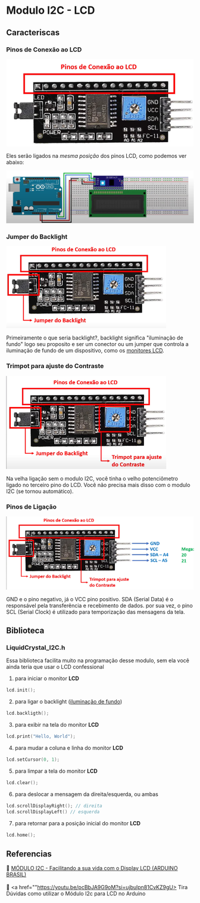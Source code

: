 # Modulo I2C - **LCD**
## Caracteriscas
### Pinos de Conexão ao LCD
![pinos superiores](image.png)

Eles serão ligados na *mesma posição* dos pinos LCD, como podemos ver abaixo:

![protoboard+pinos](image-1.png)

### Jumper do Backlight
![jumper backlight](image-2.png)

Primeiramente o que seria backlight?, backlight significa "iluminação de fundo" logo seu proposito e ser um conector ou um jumper que controla a iluminação de fundo de um dispositivo, como os <u>monitores LCD</u>.

### Trimpot para ajuste do Contraste
![trimpot contraste](image-3.png)

Na velha ligação sem o modulo I2C, você tinha o velho potenciômetro ligado no terceiro pino do LCD. Você não precisa mais disso com o modulo I2C (se tornou automático).

### Pinos de Ligação
![pinos de ligação](image-4.png)

GND e o pino negativo, já o VCC pino positivo.
SDA (Serial Data) é o responsável pela transferência e recebimento de dados. por sua vez, o pino SCL (Serial Clock) é utilizado para temporização das mensagens da tela.

## Biblioteca
### LiquidCrystal_I2C.h
Essa biblioteca facilita muito na programação desse modulo, sem ela você ainda teria que usar o LCD confessional
1. para iniciar o monitor **LCD**
```c++
lcd.init();
```
2. para ligar o backlight (<u>iluminação de fundo</u>)
```c++
lcd.backligth();
```
3. para exibir na tela do monitor **LCD**
```c++
lcd.print("Hello, World");
```
4.  para mudar a coluna e linha do monitor **LCD**
```c++
lcd.setCursor(0, 1);
```
5. para limpar a tela do monitor **LCD**
```c++
lcd.clear();
```
6. para deslocar a mensagem da direita/esquerda, ou ambas
```c++
lcd.scrollDisplayRight(); // direita
lcd.scrollDisplayLeft() // esquerda 
```
7. para retornar para a posição inicial do monitor **LCD**
```c++
lcd.home();
```

## Referencias
🎥 <a href="https://youtu.be/jWE0R7fG4k4?si=tyvBB7pjepWt-oCU"> MÓDULO I2C - Facilitando a sua vida com o Display LCD (ARDUINO BRASIL) </a> <br> <br>
🎥 <a href=""https://youtu.be/pcBbJA9G9oM?si=ujbulpn81CvKZ9gU> Tira Dúvidas como utilizar o Módulo I2c para LCD no Arduino </a>
